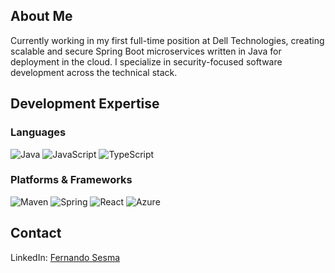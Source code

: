 ## About Me
Currently working in my first full-time position at Dell Technologies, creating scalable and secure Spring Boot microservices written in Java for deployment in the cloud. I specialize in security-focused software development across the technical stack.

## Development Expertise
### Languages
![Java](https://img.shields.io/badge/java-%23ED8B00?style=for-the-badge&logo=coffeescript&logoColor=white)
![JavaScript](https://img.shields.io/badge/javascript-F7DF1E?style=for-the-badge&logo=javascript&logoColor=white)
![TypeScript](https://img.shields.io/badge/typescript-3079c6?style=for-the-badge&logo=typescript&logoColor=white)

### Platforms & Frameworks
![Maven](https://img.shields.io/badge/maven-C71A36?style=for-the-badge&logo=apache-maven&logoColor=white)
![Spring](https://img.shields.io/badge/spring-%236DB33F.svg?style=for-the-badge&logo=spring&logoColor=white)
![React](https://img.shields.io/badge/react-20232A?style=for-the-badge&logo=React&logoColor=61DAFB)
![Azure](https://img.shields.io/badge/azure-0078D4?style=for-the-badge&logo=microsoft-azure&logoColor=white)

## Contact

LinkedIn: [Fernando Sesma](https://www.linkedin.com/in/fernando-sesma/)
<!---
fsesmajr/fsesmajr is a ✨ special ✨ repository because its `README.md` (this file) appears on your GitHub profile.
You can click the Preview link to take a look at your changes.
--->

